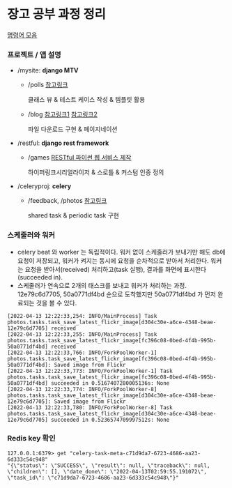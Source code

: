 # 장고 공부 과정 정리

[명령어 모음](https://github.com/jdrae/django-practice/blob/master/cheatsheet.md)

### 프로젝트 / 앱 설명
* /mysite: **django MTV**
    * /polls [참고링크](https://docs.djangoproject.com/ko/3.1/intro/)

        클래스 뷰 & 테스트 케이스 작성 & 템플릿 활용

    * /blog [참고링크1](https://parkhyeonchae.github.io/2020/04/12/django-project-24/) [참고링크2](https://docs.djangoproject.com/en/3.1/topics/pagination/)

        파일 다운로드 구현 & 페이지네이션

* /restful: **django rest framework**
    * /games [RESTful 파이썬 웹 서비스 제작](http://www.kyobobook.co.kr/product/detailViewKor.laf?mallGb=KOR&ejkGb=KOR&barcode=9791161750248)
        
        하이퍼링크시리얼라이저 & 스로틀 & 커스텀 인증 정의

* /celeryproj: **celery**
    * /feedback, /photos [참고링크](https://realpython.com/asynchronous-tasks-with-django-and-celery/#periodic-tasks)

        shared task & periodic task 구현

### 스케줄러와 워커

* celery beat 와 worker 는 독립적이다. 워커 없이 스케줄러가 보내기만 해도 db에 요청이 저장되고, 워커가 켜지는 동시에 요청을 순차적으로 받아서 처리한다. 워커는 요청을 받아서(received) 처리하고(task 실행), 결과를 화면에 표시한다(succeeded in).
* 스케줄러가 연속으로 2개의 태스크를 보내고 워커가 처리하는 과정. 12e79c6d7705, 50a0771df4bd 순으로 도착했지만 50a0771df4bd 가 먼저 완료되는 것을 볼 수 있다.
```
[2022-04-13 12:22:33,254: INFO/MainProcess] Task photos.tasks.task_save_latest_flickr_image[d304c30e-a6ce-4348-beae-12e79c6d7705] received
[2022-04-13 12:22:33,255: INFO/MainProcess] Task photos.tasks.task_save_latest_flickr_image[fc396c08-0bed-4f4b-995b-50a0771df4bd] received
[2022-04-13 12:22:33,766: INFO/ForkPoolWorker-1] photos.tasks.task_save_latest_flickr_image[fc396c08-0bed-4f4b-995b-50a0771df4bd]: Saved image from Flickr
[2022-04-13 12:22:33,773: INFO/ForkPoolWorker-1] Task photos.tasks.task_save_latest_flickr_image[fc396c08-0bed-4f4b-995b-50a0771df4bd] succeeded in 0.5167407280005136s: None
[2022-04-13 12:22:33,774: INFO/ForkPoolWorker-8] photos.tasks.task_save_latest_flickr_image[d304c30e-a6ce-4348-beae-12e79c6d7705]: Saved image from Flickr
[2022-04-13 12:22:33,780: INFO/ForkPoolWorker-8] Task photos.tasks.task_save_latest_flickr_image[d304c30e-a6ce-4348-beae-12e79c6d7705] succeeded in 0.5236574709997512s: None
```

### Redis key 확인

```
127.0.0.1:6379> get "celery-task-meta-c71d9da7-6723-4686-aa23-6d333c54c948"
"{\"status\": \"SUCCESS\", \"result\": null, \"traceback\": null, \"children\": [], \"date_done\": \"2022-04-13T02:59:55.191072\", \"task_id\": \"c71d9da7-6723-4686-aa23-6d333c54c948\"}"
```